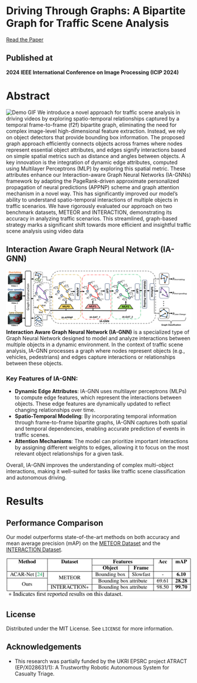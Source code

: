 # Driving Through Graphs: A Bipartite Graph for Traffic Scene Analysis
[Read the Paper](https://ieeexplore.ieee.org/document/10647492)
## Published at
**2024 IEEE International Conference on Image Processing (ICIP 2024)**
# Abstract
![Demo GIF](images/main_1.gif)
We introduce a novel approach for traffic scene analysis in driving videos by exploring spatio-temporal relationships captured by a temporal frame-to-frame (f2f) bipartite graph, eliminating the need for complex image-level high-dimensional feature extraction. Instead, we rely on object detectors that provide bounding box information. The proposed graph approach efficiently connects objects across frames where nodes represent essential object attributes, and edges signify interactions based on simple spatial metrics such as distance and angles between objects. A key innovation is the integration of dynamic edge attributes, computed using Multilayer Perceptrons (MLP) by exploring this spatial metric. These attributes enhance our Interaction-aware Graph Neural Networks (IA-GNNs) framework by adapting the PageRank-driven approximate personalized propagation of neural predictions (APPNP) scheme and graph attention mechanism in a novel way. This has significantly improved our model’s ability to understand spatio-temporal interactions of multiple objects in traffic scenarios. We have rigorously evaluated our approach on two benchmark datasets, METEOR and INTERACTION, demonstrating its accuracy in analyzing traffic scenarios. This streamlined, graph-based strategy marks a significant shift towards more efficient and insightful traffic scene analysis using video data


## Interaction Aware Graph Neural Network (IA-GNN)
![IA-GNN](images/Main_Fig_1.png)
**Interaction Aware Graph Neural Network (IA-GNN)** is a specialized type of Graph Neural Network designed to model and analyze interactions between multiple objects in a dynamic environment. In the context of traffic scene analysis, IA-GNN processes a graph where nodes represent objects (e.g., vehicles, pedestrians) and edges capture interactions or relationships between these objects.

### Key Features of IA-GNN:
- **Dynamic Edge Attributes**: IA-GNN uses multilayer perceptrons (MLPs) to compute edge features, which represent the interactions between objects. These edge features are dynamically updated to reflect changing relationships over time.
- **Spatio-Temporal Modeling**: By incorporating temporal information through frame-to-frame bipartite graphs, IA-GNN captures both spatial and temporal dependencies, enabling accurate prediction of events in traffic scenes.
- **Attention Mechanisms**: The model can prioritize important interactions by assigning different weights to edges, allowing it to focus on the most relevant object relationships for a given task.

Overall, IA-GNN improves the understanding of complex multi-object interactions, making it well-suited for tasks like traffic scene classification and autonomous driving.

# Results

## Performance Comparison
Our model outperforms state-of-the-art methods on both accuracy and mean average precision (mAP) on the [METEOR Dataset](https://gamma.umd.edu/researchdirections/autonomousdriving/meteor/) and the [INTERACTION Dataset](https://interaction-dataset.com/).

![Results Table](images/Capture.PNG)
## License
Distributed under the MIT License. See `LICENSE` for more information.

## Acknowledgements
- This research was partially funded by the UKRI EPSRC project ATRACT (EP/X028631/1): A Trustworthy Robotic Autonomous System for Casualty Triage.
